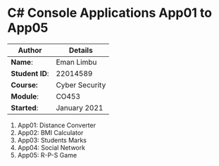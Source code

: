 # C# Console Applications App01 to App05
| Author | Details |
| ---- | ---- |
**Name**: | Eman Limbu  |
**Student ID**: | 22014589 |
**Course:** | Cyber Security |
**Module**: | CO453     |
**Started**: | January 2021 |    

1. App01: Distance Converter
2. App02: BMI Calculator
3. App03: Students Marks
4. App04: Social Network
5. App05: R-P-S Game
